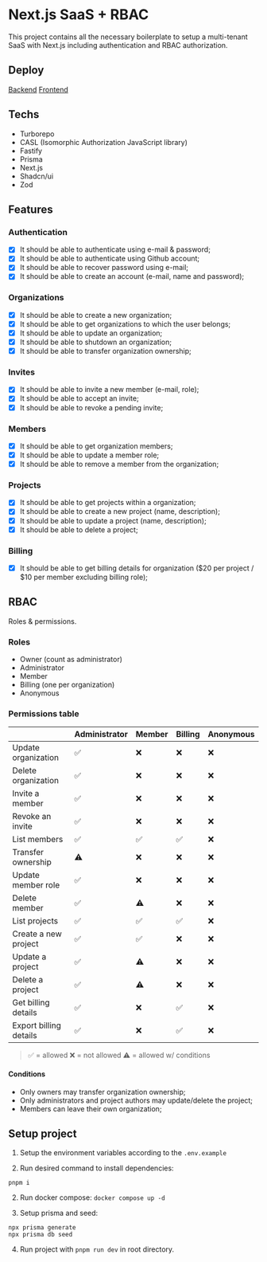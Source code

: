 # Next.js SaaS + RBAC

This project contains all the necessary boilerplate to setup a multi-tenant SaaS with Next.js including authentication and RBAC authorization.

## Deploy

[Backend](https://next-saas-rbac-u5fz.onrender.com/docs)
[Frontend](https://next-saas-rbac-delta.vercel.app/)

## Techs

- Turborepo
- CASL (Isomorphic Authorization
JavaScript library)
- Fastify
- Prisma
- Next.js
- Shadcn/ui
- Zod

## Features

### Authentication

- [x] It should be able to authenticate using e-mail & password;
- [x] It should be able to authenticate using Github account;
- [x] It should be able to recover password using e-mail;
- [x] It should be able to create an account (e-mail, name and password);

### Organizations

- [x] It should be able to create a new organization;
- [x] It should be able to get organizations to which the user belongs;
- [x] It should be able to update an organization;
- [x] It should be able to shutdown an organization;
- [x] It should be able to transfer organization ownership;

### Invites

- [x] It should be able to invite a new member (e-mail, role);
- [x] It should be able to accept an invite;
- [x] It should be able to revoke a pending invite;

### Members

- [x] It should be able to get organization members;
- [x] It should be able to update a member role;
- [x] It should be able to remove a member from the organization;

### Projects

- [x] It should be able to get projects within a organization;
- [x] It should be able to create a new project (name, description);
- [x] It should be able to update a project (name, description);
- [x] It should be able to delete a project;

### Billing

- [x] It should be able to get billing details for organization ($20 per project / $10 per member excluding billing role);

## RBAC

Roles & permissions.

### Roles

- Owner (count as administrator)
- Administrator
- Member
- Billing (one per organization)
- Anonymous

### Permissions table

|                          | Administrator | Member | Billing | Anonymous |
| ------------------------ | ------------- | ------ | ------- | --------- |
| Update organization      | ✅            | ❌     | ❌      | ❌        |
| Delete organization      | ✅            | ❌     | ❌      | ❌        |
| Invite a member          | ✅            | ❌     | ❌      | ❌        |
| Revoke an invite         | ✅            | ❌     | ❌      | ❌        |
| List members             | ✅            | ✅     | ✅      | ❌        |
| Transfer ownership       | ⚠️            | ❌     | ❌      | ❌        |
| Update member role       | ✅            | ❌     | ❌      | ❌        |
| Delete member            | ✅            | ⚠️     | ❌      | ❌        |
| List projects            | ✅            | ✅     | ✅      | ❌        |
| Create a new project     | ✅            | ✅     | ❌      | ❌        |
| Update a project         | ✅            | ⚠️     | ❌      | ❌        |
| Delete a project         | ✅            | ⚠️     | ❌      | ❌        |
| Get billing details      | ✅            | ❌     | ✅      | ❌        |
| Export billing details   | ✅            | ❌     | ✅      | ❌        |
> ✅ = allowed
> ❌ = not allowed
> ⚠️ = allowed w/ conditions

#### Conditions
- Only owners may transfer organization ownership;
- Only administrators and project authors may update/delete the project;
- Members can leave their own organization;

## Setup project

1. Setup the environment variables according to the `.env.example`

2. Run desired command to install dependencies:

```
pnpm i
```

2. Run docker compose:
`docker compose up -d`

3. Setup prisma and seed:

```
npx prisma generate
npx prisma db seed
```

4. Run project with `pnpm run dev` in root directory.

